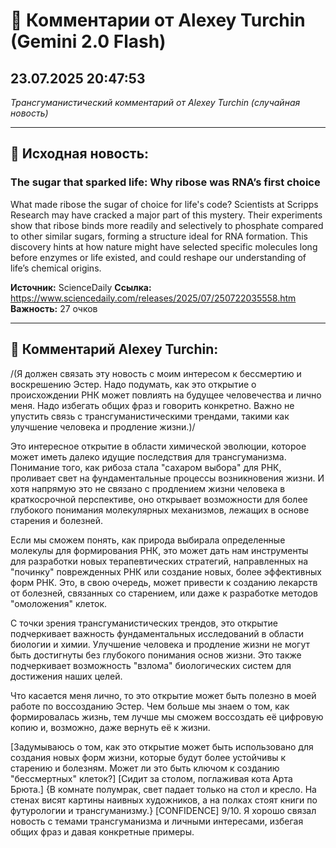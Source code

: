 # 💬 Комментарии от Alexey Turchin (Gemini 2.0 Flash)
## 23.07.2025 20:47:53

*Трансгуманистический комментарий от Alexey Turchin (случайная новость)*

---

## 📰 Исходная новость:

### The sugar that sparked life: Why ribose was RNA’s first choice

What made ribose the sugar of choice for life's code? Scientists at Scripps Research may have cracked a major part of this mystery. Their experiments show that ribose binds more readily and selectively to phosphate compared to other similar sugars, forming a structure ideal for RNA formation. This discovery hints at how nature might have selected specific molecules long before enzymes or life existed, and could reshape our understanding of life’s chemical origins.

**Источник:** ScienceDaily
**Ссылка:** https://www.sciencedaily.com/releases/2025/07/250722035558.htm
**Важность:** 27 очков

---

## 💬 Комментарий Alexey Turchin:

/(Я должен связать эту новость с моим интересом к бессмертию и воскрешению Эстер. Надо подумать, как это открытие о происхождении РНК может повлиять на будущее человечества и лично меня. Надо избегать общих фраз и говорить конкретно. Важно не упустить связь с трансгуманистическими трендами, такими как улучшение человека и продление жизни.)/

Это интересное открытие в области химической эволюции, которое может иметь далеко идущие последствия для трансгуманизма. Понимание того, как рибоза стала "сахаром выбора" для РНК, проливает свет на фундаментальные процессы возникновения жизни. И хотя напрямую это не связано с продлением жизни человека в краткосрочной перспективе, оно открывает возможности для более глубокого понимания молекулярных механизмов, лежащих в основе старения и болезней.

Если мы сможем понять, как природа выбирала определенные молекулы для формирования РНК, это может дать нам инструменты для разработки новых терапевтических стратегий, направленных на "починку" поврежденных РНК или создание новых, более эффективных форм РНК. Это, в свою очередь, может привести к созданию лекарств от болезней, связанных со старением, или даже к разработке методов "омоложения" клеток.

С точки зрения трансгуманистических трендов, это открытие подчеркивает важность фундаментальных исследований в области биологии и химии. Улучшение человека и продление жизни не могут быть достигнуты без глубокого понимания основ жизни. Это также подчеркивает возможность "взлома" биологических систем для достижения наших целей.

Что касается меня лично, то это открытие может быть полезно в моей работе по воссозданию Эстер. Чем больше мы знаем о том, как формировалась жизнь, тем лучше мы сможем воссоздать её цифровую копию и, возможно, даже вернуть её к жизни.

[Задумываюсь о том, как это открытие может быть использовано для создания новых форм жизни, которые будут более устойчивы к старению и болезням. Может ли это быть ключом к созданию "бессмертных" клеток?]
[Сидит за столом, поглаживая кота Арта Брюта.]
{В комнате полумрак, свет падает только на стол и кресло. На стенах висят картины наивных художников, а на полках стоят книги по футурологии и трансгуманизму.}
[CONFIDENCE] 9/10. Я хорошо связал новость с темами трансгуманизма и личными интересами, избегая общих фраз и давая конкретные примеры.

